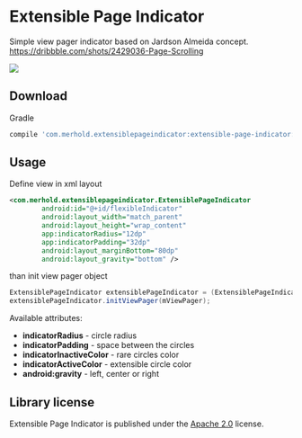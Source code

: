 # Extensible Page Indicator

Simple view pager indicator based on Jardson Almeida concept. </br>
https://dribbble.com/shots/2429036-Page-Scrolling

![](https://i.imgur.com/b4Eb8zs.gif)

## Download

Gradle
```groovy
compile 'com.merhold.extensiblepageindicator:extensible-page-indicator:1.0.0'
```

## Usage
Define view in xml layout
```xml
<com.merhold.extensiblepageindicator.ExtensiblePageIndicator
        android:id="@+id/flexibleIndicator"
        android:layout_width="match_parent"
        android:layout_height="wrap_content"
        app:indicatorRadius="12dp"
        app:indicatorPadding="32dp"
        android:layout_marginBottom="80dp"
        android:layout_gravity="bottom" />
```
than init view pager object
```java
ExtensiblePageIndicator extensiblePageIndicator = (ExtensiblePageIndicator) findViewById(R.id.flexibleIndicator);
extensiblePageIndicator.initViewPager(mViewPager);
```
Available attributes:

* **indicatorRadius** - circle radius
* **indicatorPadding** - space between the circles
* **indicatorInactiveColor** - rare circles color
* **indicatorActiveColor** - extensible circle color
* **android:gravity** - left, center or right

## Library license

Extensible Page Indicator is published under the [Apache 2.0](http://www.apache.org/licenses/LICENSE-2.0) license. 
